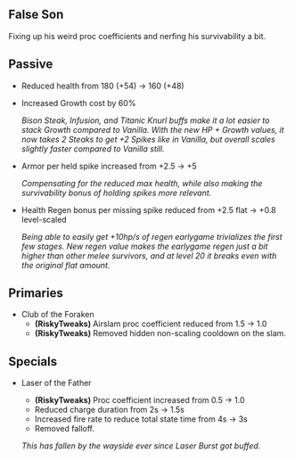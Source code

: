 ## False Son

Fixing up his weird proc coefficients and nerfing his survivability a bit.

## Passive

- Reduced health from 180 (+54) -> 160 (+48)
- Increased Growth cost by 60%

	*Bison Steak, Infusion, and Titanic Knurl buffs make it a lot easier to stack Growth compared to Vanilla. With the new HP + Growth values, it now takes 2 Steaks to get +2 Spikes like in Vanilla, but overall scales slightly faster compared to Vanilla still.*
	
- Armor per held spike increased from +2.5 -> +5

	*Compensating for the reduced max health, while also making the survivability bonus of holding spikes more relevant.*

- Health Regen bonus per missing spike reduced from +2.5 flat -> +0.8 level-scaled

	*Being able to easily get +10hp/s of regen earlygame trivializes the first few stages. New regen value makes the earlygame regen just a bit higher than other melee survivors, and at level 20 it breaks even with the original flat amount.*

## Primaries

- Club of the Foraken
	- **(RiskyTweaks)** Airslam proc coefficient reduced from 1.5 -> 1.0
	- **(RiskyTweaks)** Removed hidden non-scaling cooldown on the slam.

## Specials

- Laser of the Father
	- **(RiskyTweaks)** Proc coefficient increased from 0.5 -> 1.0
	- Reduced charge duration from 2s -> 1.5s
	- Increased fire rate to reduce total state time from 4s -> 3s
	- Removed falloff.
	
	*This has fallen by the wayside ever since Laser Burst got buffed.*